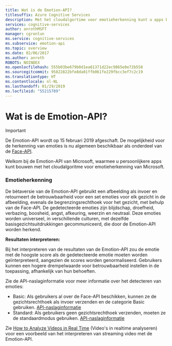 ```yaml
---
title: Wat is de Emotion-API?
titlesuffix: Azure Cognitive Services
description: Met het cloudalgortime voor emotieherkenning kunt u apps bouwen die persoonlijker zijn.
services: cognitive-services
author: anrothMSFT
manager: cgronlun
ms.service: cognitive-services
ms.subservice: emotion-api
ms.topic: overview
ms.date: 02/06/2017
ms.author: anroth
ROBOTS: NOINDEX
ms.openlocfilehash: 555b03be679b0d1ea61371d22ec9865e0e72b558
ms.sourcegitcommit: 95822822bfe8da01ffb061fe229fbcc3ef7c2c19
ms.translationtype: HT
ms.contentlocale: nl-NL
ms.lasthandoff: 01/29/2019
ms.locfileid: "55215789"
---
```

# <a name="what-is-the-emotion-api"></a>Wat is de Emotion-API?

> [!IMPORTANT]
> De Emotion-API wordt op 15 februari 2019 afgeschaft. De mogelijkheid voor de herkenning van emoties is nu algemeen beschikbaar als onderdeel van de [Face-API](https://docs.microsoft.com/azure/cognitive-services/face/). 

Welkom bij de Emotion-API van Microsoft, waarmee u persoonlijkere apps kunt bouwen met het cloudalgoritme voor emotieherkenning van Microsoft.

### <a name="emotion-recognition"></a>Emotieherkenning

De bètaversie van de Emotion-API gebruikt een afbeelding als invoer en retourneert de betrouwbaarheid voor een set emoties voor elk gezicht in de afbeelding, evenals de begrenzingsrechthoek voor het gezicht, met behulp van de Face-API. De gedetecteerde emoties zijn blijdschap, droefheid, verbazing, boosheid, angst, afkeuring, weerzin en neutraal. Deze emoties worden universeel, in verschillende culturen, met dezelfde basisgezichtsuitdrukkingen gecommuniceerd, die door de Emotion-API worden herkend.

**Resultaten interpreteren:**

Bij het interpreteren van de resultaten van de Emotion-API zou de emotie met de hoogste score als de gedetecteerde emotie moeten worden geïnterpreteerd, aangezien de scores worden genormaliseerd. Gebruikers kunnen een hogere drempelwaarde voor betrouwbaarheid instellen in de toepassing, afhankelijk van hun behoeften.

Zie de API-naslaginformatie voor meer informatie over het detecteren van emoties:
  * Basic: Als gebruikers al over de Face-API beschikken, kunnen ze de gezichtsrechthoek als invoer verzenden en de categorie Basic gebruiken. [API-naslaginformatie](https://westus.dev.cognitive.microsoft.com/docs/services/5639d931ca73072154c1ce89/operations/56f23eb019845524ec61c4d7)
  * Standard: Als gebruikers geen gezichtsrechthoek verzenden, moeten ze de standaardmodus gebruiken.  [API-naslaginformatie](https://westus.dev.cognitive.microsoft.com/docs/services/5639d931ca73072154c1ce89/operations/563b31ea778daf121cc3a5fa)

Zie [How to Analyze Videos in Real Time](https://docs.microsoft.com/azure/cognitive-services/emotion/emotion-api-how-to-topics/howtoanalyzevideo_emotion) (Video's in realtime analyseren) voor een voorbeeld van het interpreteren van streaming video met de Emotion-API.
